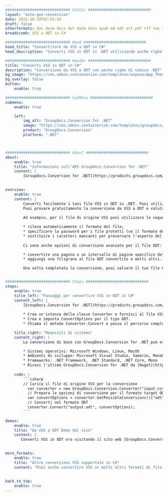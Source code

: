 ```yaml
---
############################# Static ############################
layout: "auto-gen-conversion"
date: 2022-10-29T02:55:50
draft: false
otherformats: doc docm docx dot dotm dotx epub md odt ott pdf rtf tex txt vdx vsdm vsdx vssm vssx vstm vstx vsx vtx xps
breadcrumb: VSS a ODT in C#

############################# Head ############################
head_title: "Convertitore da VSS a ODT in C#"
head_description: "Converti VSS in ODT in .NET utilizzando poche righe di codice. Utilizza l'API di conversione dei documenti di GroupDocs per convertire oltre 160 formati di file."

############################# Header ############################
title: "Converti VSS in ODT in C#"
description: "Conversione da VSS a ODT con poche righe di codice .NET"
bg_image: "https://cms.admin.containerize.com/templates/aspose/App_Themes/V3/images/bg/header1.png"
bg_overlay: false
button:
    enable: true

############################# SubMenu ############################
submenu:
    enable: true

    left:
        img_alt: "GroupDocs.Conversion for .NET"
        image: "https://cms.admin.containerize.com/templates/groupdocs/images/product-logos/90x90-noborder/groupdocs-conversion-net.png"
        product: "GroupDocs.Conversion"
        platform: ".NET"



############################# About ############################
about:
    enable: true
    title: "Informazioni sull'API GroupDocs.Conversion for .NET"
    content: |
        [GroupDocs.Conversion for .NET](https://products.groupdocs.com/conversion/net/) può essere utilizzato per convertire Microsoft Word, Excel, PowerPoint, PDF, Visio e altri formati. GroupDocs.Conversion è un'API standalone adatta per sistemi interni e back-end in cui sono richieste prestazioni elevate. Non dipende da alcun software come Microsoft o Open Office.
    

overview:
    enable: true
    content: |
        Converti facilmente i tuoi file VSS in ODT in .NET. Puoi utilizzare solo un paio di righe di codice C# in qualsiasi piattaforma a tua scelta come: Windows, Linux, macOS.
        Puoi provare gratuitamente la conversione da VSS a ODT e valutare la qualità dei risultati della conversione. Insieme a semplici scenari di conversione di file, puoi provare opzioni più avanzate per caricare il file di origine VSS e per salvare il risultato di output ODT. 
        
        Ad esempio, per il file di origine VSS puoi utilizzare le seguenti opzioni di caricamento:

        * rileva automaticamente il formato del file;
        * specificare la password per i file protetti (se il formato del file lo supporta);
        * sostituire i caratteri mancanti per preservare l'aspetto del documento.
        
        Ci sono anche opzioni di conversione avanzate per il file ODT:

        * convertire una pagina o un intervallo di pagine specifico del documento;
        * aggiungi una filigrana al file ODT convertito e molti altri.

        Una volta completata la conversione, puoi salvare il tuo file ODT nel percorso del file locale o in qualsiasi archivio di terze parti come FTP, Amazon S3, Google Drive, Dropbox ecc. Nota: per convertire VSS in {{ TO}} non è necessario alcun software aggiuntivo installato, come MS Office, Open Office, Adobe Acrobat Reader ecc.


############################# Steps ############################
steps:
    enable: true
    title_left: "Passaggi per convertire VSS in ODT in C#"
    content_left: |
        [GroupDocs.Conversion for .NET](https://products.groupdocs.com/conversion/net/) consente agli sviluppatori di convertire facilmente un file VSS in ODT con poche righe di codice.
        
        * Crea un'istanza della classe Converter e fornisci al file VSS il percorso completo
        * Crea e imposta ConvertOptions per il tipo ODT.
        * Chiama il metodo Converter.Convert e passa il percorso completo e il formato (ODT) come parametro

    title_right: "Requisiti di sistema"
    content_right: |
        La conversione di base con GroupDocs.Conversion for .NET può essere eseguita in pochi semplici passaggi. Le nostre API sono supportate su tutte le principali piattaforme e sistemi operativi. Prima di eseguire il codice seguente, assicurati di avere i seguenti prerequisiti installati sul tuo sistema.

        * Sistemi operativi: Microsoft Windows, Linux, MacOS
        * Ambienti di sviluppo: Microsoft Visual Studio, Xamarin, MonoDevelop
        * Frameworks: .NET Framework, .NET Standard, .NET Core, Mono
        * Ricevi l'ultimo GroupDocs.Conversion for .NET da [Nuget](https://www.nuget.org/packages/groupdocs.conversion)
         
    code: |
        ```csharp    
        // Carica il file di origine VSS per la conversione
          var converter = new GroupDocs.Conversion.Converter("input.vss");
          // Prepara le opzioni di conversione per il formato target ODT
          var convertOptions = converter.GetPossibleConversions()["odt"].ConvertOptions;
          // Converti nel formato ODT
          converter.Convert("output.odt", convertOptions);
        ```

demos:
    enable: true
    title: "Da VSS a ODT Demo dal vivo"
    content: |
       Converti VSS in ODT ora visitando il sito web [GroupDocs.Conversion App](https://products.groupdocs.app/conversion/family). La demo online presenta i seguenti vantaggi
          

more_formats:
    enable: true
    title: "Altre conversioni VSS supportate in C#"
    content: "Puoi anche convertire VSS in molti altri formati di file. Si prega di consultare l'elenco di seguito."
       
       
back_to_top:
    enable: true
---
```

